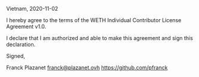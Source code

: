 Vietnam, 2020-11-02

I hereby agree to the terms of the WETH Individual Contributor License
Agreement v1.0.

I declare that I am authorized and able to make this agreement and sign this
declaration.

Signed,

Franck Plazanet franck@plazanet.ovh https://github.com/pfranck
